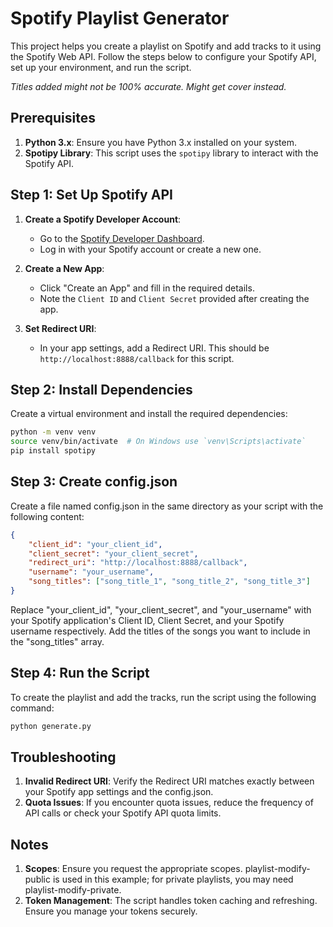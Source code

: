 # Spotify Playlist Generator

This project helps you create a playlist on Spotify and add tracks to it using the Spotify Web API. Follow the steps below to configure your Spotify API, set up your environment, and run the script.

*Titles added might not be 100% accurate.*
*Might get cover instead.*

## Prerequisites

1. **Python 3.x**: Ensure you have Python 3.x installed on your system.
2. **Spotipy Library**: This script uses the `spotipy` library to interact with the Spotify API.

## Step 1: Set Up Spotify API
1. **Create a Spotify Developer Account**:
   - Go to the [Spotify Developer Dashboard](https://developer.spotify.com/dashboard/applications).
   - Log in with your Spotify account or create a new one.

2. **Create a New App**:
   - Click "Create an App" and fill in the required details.
   - Note the `Client ID` and `Client Secret` provided after creating the app.

3. **Set Redirect URI**:
   - In your app settings, add a Redirect URI. This should be `http://localhost:8888/callback` for this script.

## Step 2: Install Dependencies
Create a virtual environment and install the required dependencies:

```bash
python -m venv venv
source venv/bin/activate  # On Windows use `venv\Scripts\activate`
pip install spotipy
```

## Step 3: Create config.json
Create a file named config.json in the same directory as your script with the following content:

```json
{
    "client_id": "your_client_id",
    "client_secret": "your_client_secret",
    "redirect_uri": "http://localhost:8888/callback",
    "username": "your_username",
    "song_titles": ["song_title_1", "song_title_2", "song_title_3"]
}
```

Replace "your_client_id", "your_client_secret", and "your_username" with your Spotify application's Client ID, Client Secret, and your Spotify username respectively. Add the titles of the songs you want to include in the "song_titles" array.

## Step 4: Run the Script
To create the playlist and add the tracks, run the script using the following command:
```bash
python generate.py
```

## Troubleshooting
1. **Invalid Redirect URI**: Verify the Redirect URI matches exactly between your Spotify app settings and the config.json.
2. **Quota Issues**: If you encounter quota issues, reduce the frequency of API calls or check your Spotify API quota limits.

## Notes
1. **Scopes**: Ensure you request the appropriate scopes. playlist-modify-public is used in this example; for private playlists, you may need playlist-modify-private.
2. **Token Management**: The script handles token caching and refreshing. Ensure you manage your tokens securely.